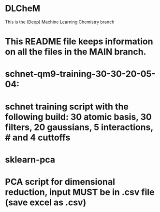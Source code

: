 # DLCheM

This is the (Deep) Machine Learning Chemistry branch

# This README file keeps information on all the files in the MAIN branch.
#
# 
# schnet-qm9-training-30-30-20-05-04: 
#        schnet training script with the following build: 30 atomic basis, 30 filters, 20 gaussians, 5 interactions,  #        and 4 cuttoffs
#
#
# sklearn-pca 
#        PCA script for dimensional reduction, input MUST be in .csv file (save excel as .csv)
#
